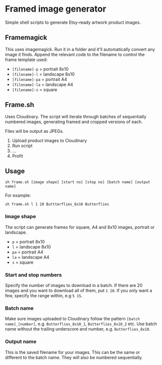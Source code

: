 # Framed image generator

Simple shell scripts to generate Etsy-ready artwork product images. 

## Framemagick

This uses imagemagick. Run it in a folder and it'll automatically convert any image it finds. Append the relevant code to the filename to control the frame template used:

* ```[filename]-p``` = portrait 8x10
* ```[filename]-l``` = landscape 8x10
* ```[filename]-pa``` = portrait A4
* ```[filename]-la``` = landscape A4
* ```[filename]-s``` = square


## Frame.sh
Uses Cloudinary. The script will iterate through batches of sequentially numbered images, generating framed and cropped versions of each. 

Files will be output as JPEGs.

1. Upload product images to Cloudinary
2. Run script
3. ...
4. Profit

## Usage

```
sh frame.sh [image shape] [start no] [stop no] [batch name] [output name]
```

For example:

```
sh frame.sh l 1 20 Buttterflies_8x10 Butterflies
```
### Image shape

The script can generate frames for square, A4 and 8x10 images, portrait or landscape.
* ```p``` = portrait 8x10
* ```l``` = landscape 8x10
* ```pa``` = portrait A4
* ```la``` = landscape A4
* ```s``` = square

### Start and stop numbers

Specify the number of images to download in a batch. If there are 20 images and you want to download all of them, put ```1 20```. If you only want a few, specify the range within, e.g ```5 15```.

### Batch name

Make sure images uploaded to Cloudinary follow the pattern ```[batch name]_[number]```, e.g. ```Butterflies_8x10_1```, ```Butterflies_8x10_2``` etc. Use batch name without the trailing underscore and number, e.g. ```Butterflies_8x10```.

### Output name

This is the saved filename for your images. This can be the same or different to the batch name. They will also be numbered sequentially.
